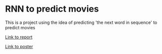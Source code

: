 # RNN to predict movies
This is a project using the idea of predicting 'the next word in sequence' to predict movies

[Link to report](https://drive.google.com/file/d/1x-iFAn4r1RUebmqDxtGfRKBF0CtWqtcq/view?usp=sharing)

[Link to poster](https://drive.google.com/file/d/1dOBGqkk5WFrMz3C-j0td3rKpwmU5JoHn/view?usp=sharing)
